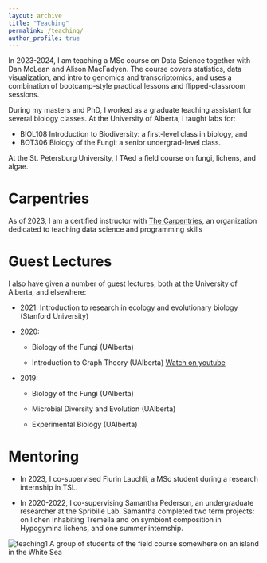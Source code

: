 ```yaml
---
layout: archive
title: "Teaching"
permalink: /teaching/
author_profile: true
---
```


In 2023-2024, I am teaching a MSc course on Data Science together with Dan McLean and Alison MacFadyen. The course covers statistics, data visualization, and intro to genomics and transcriptomics, and uses a combination of bootcamp-style practical lessons and flipped-classroom sessions.

During my masters and PhD, I worked as a graduate teaching assistant for several biology classes. At the University of Alberta, I taught labs for:
* BIOL108 Introduction to Biodiversity: a first-level class in biology, and
* BOT306 Biology of the Fungi: a senior undergrad-level class.

At the St. Petersburg University, I TAed a field course on fungi, lichens, and algae.

Carpentries
======
As of 2023, I am a certified instructor with [The Carpentries](https://carpentries.org/), an organization dedicated to teaching data science and programming skills

Guest Lectures
======
I also have given a number of guest lectures, both at the University of Alberta, and elsewhere:

* 2021: Introduction to research in ecology and evolutionary biology (Stanford University)

* 2020:
    * Biology of the Fungi (UAlberta)

    * Introduction to Graph Theory (UAlberta) [Watch on youtube](https://www.youtube.com/watch?v=o5TWZaQI8Hc&ab_channel=SeidonAlsaody%27sMathChannel)

* 2019:
    * Biology of the Fungi (UAlberta)

    * Microbial Diversity and Evolution (UAlberta)

    * Experimental Biology (UAlberta)

Mentoring
======
* In 2023, I co-supervised Flurin Lauchli, a MSc student during a research internship in TSL.

* In 2020-2022, I co-supervising Samantha Pederson, an undergraduate researcher at the Spribille Lab. Samantha completed two term projects: on lichen inhabiting Tremella and on symbiont composition in Hypogymina lichens, and one summer internship.

![teaching1](http://metalichen.github.io/images/teaching1.jpg)
A group of students of the field course somewhere on an island in the White Sea
